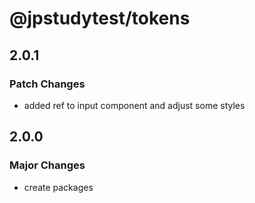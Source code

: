 # @jpstudytest/tokens

## 2.0.1

### Patch Changes

- added ref to input component and adjust some styles

## 2.0.0

### Major Changes

- create packages
